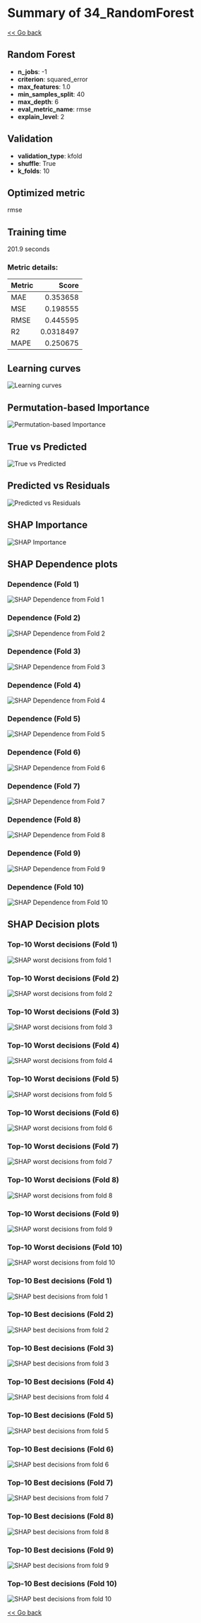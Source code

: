 # Summary of 34_RandomForest

[<< Go back](../README.md)


## Random Forest
- **n_jobs**: -1
- **criterion**: squared_error
- **max_features**: 1.0
- **min_samples_split**: 40
- **max_depth**: 6
- **eval_metric_name**: rmse
- **explain_level**: 2

## Validation
 - **validation_type**: kfold
 - **shuffle**: True
 - **k_folds**: 10

## Optimized metric
rmse

## Training time

201.9 seconds

### Metric details:
| Metric   |     Score |
|:---------|----------:|
| MAE      | 0.353658  |
| MSE      | 0.198555  |
| RMSE     | 0.445595  |
| R2       | 0.0318497 |
| MAPE     | 0.250675  |



## Learning curves
![Learning curves](learning_curves.png)

## Permutation-based Importance
![Permutation-based Importance](permutation_importance.png)
## True vs Predicted

![True vs Predicted](true_vs_predicted.png)


## Predicted vs Residuals

![Predicted vs Residuals](predicted_vs_residuals.png)



## SHAP Importance
![SHAP Importance](shap_importance.png)

## SHAP Dependence plots

### Dependence (Fold 1)
![SHAP Dependence from Fold 1](learner_fold_0_shap_dependence.png)
### Dependence (Fold 2)
![SHAP Dependence from Fold 2](learner_fold_1_shap_dependence.png)
### Dependence (Fold 3)
![SHAP Dependence from Fold 3](learner_fold_2_shap_dependence.png)
### Dependence (Fold 4)
![SHAP Dependence from Fold 4](learner_fold_3_shap_dependence.png)
### Dependence (Fold 5)
![SHAP Dependence from Fold 5](learner_fold_4_shap_dependence.png)
### Dependence (Fold 6)
![SHAP Dependence from Fold 6](learner_fold_5_shap_dependence.png)
### Dependence (Fold 7)
![SHAP Dependence from Fold 7](learner_fold_6_shap_dependence.png)
### Dependence (Fold 8)
![SHAP Dependence from Fold 8](learner_fold_7_shap_dependence.png)
### Dependence (Fold 9)
![SHAP Dependence from Fold 9](learner_fold_8_shap_dependence.png)
### Dependence (Fold 10)
![SHAP Dependence from Fold 10](learner_fold_9_shap_dependence.png)

## SHAP Decision plots

### Top-10 Worst decisions (Fold 1)
![SHAP worst decisions from fold 1](learner_fold_0_shap_worst_decisions.png)
### Top-10 Worst decisions (Fold 2)
![SHAP worst decisions from fold 2](learner_fold_1_shap_worst_decisions.png)
### Top-10 Worst decisions (Fold 3)
![SHAP worst decisions from fold 3](learner_fold_2_shap_worst_decisions.png)
### Top-10 Worst decisions (Fold 4)
![SHAP worst decisions from fold 4](learner_fold_3_shap_worst_decisions.png)
### Top-10 Worst decisions (Fold 5)
![SHAP worst decisions from fold 5](learner_fold_4_shap_worst_decisions.png)
### Top-10 Worst decisions (Fold 6)
![SHAP worst decisions from fold 6](learner_fold_5_shap_worst_decisions.png)
### Top-10 Worst decisions (Fold 7)
![SHAP worst decisions from fold 7](learner_fold_6_shap_worst_decisions.png)
### Top-10 Worst decisions (Fold 8)
![SHAP worst decisions from fold 8](learner_fold_7_shap_worst_decisions.png)
### Top-10 Worst decisions (Fold 9)
![SHAP worst decisions from fold 9](learner_fold_8_shap_worst_decisions.png)
### Top-10 Worst decisions (Fold 10)
![SHAP worst decisions from fold 10](learner_fold_9_shap_worst_decisions.png)
### Top-10 Best decisions (Fold 1)
![SHAP best decisions from fold 1](learner_fold_0_shap_best_decisions.png)
### Top-10 Best decisions (Fold 2)
![SHAP best decisions from fold 2](learner_fold_1_shap_best_decisions.png)
### Top-10 Best decisions (Fold 3)
![SHAP best decisions from fold 3](learner_fold_2_shap_best_decisions.png)
### Top-10 Best decisions (Fold 4)
![SHAP best decisions from fold 4](learner_fold_3_shap_best_decisions.png)
### Top-10 Best decisions (Fold 5)
![SHAP best decisions from fold 5](learner_fold_4_shap_best_decisions.png)
### Top-10 Best decisions (Fold 6)
![SHAP best decisions from fold 6](learner_fold_5_shap_best_decisions.png)
### Top-10 Best decisions (Fold 7)
![SHAP best decisions from fold 7](learner_fold_6_shap_best_decisions.png)
### Top-10 Best decisions (Fold 8)
![SHAP best decisions from fold 8](learner_fold_7_shap_best_decisions.png)
### Top-10 Best decisions (Fold 9)
![SHAP best decisions from fold 9](learner_fold_8_shap_best_decisions.png)
### Top-10 Best decisions (Fold 10)
![SHAP best decisions from fold 10](learner_fold_9_shap_best_decisions.png)

[<< Go back](../README.md)

